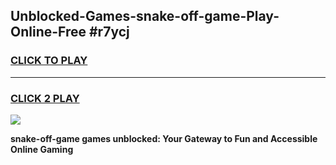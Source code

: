 
## Unblocked-Games-snake-off-game-Play-Online-Free #r7ycj
<h3>
<a href="https://us.freeplayer.one?title=snake-off-game&ref=10M">CLICK TO PLAY</a></h3>
<hr>

<h3>
<a href="https://us.freeplayer.one?title=snake-off-game&ref=10M">CLICK 2 PLAY</a>
  
</h3>

<a href="https://us.freeplayer.one?title=snake-off-game&ref=10M"><img src="https://clearcache.store/games.png"></a>


**snake-off-game games unblocked: Your Gateway to Fun and Accessible Online Gaming**
